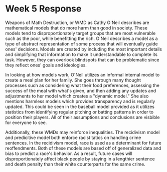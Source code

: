 # Week 5 Response
Weapons of Math Destruction, or WMD as Cathy O'Neil describes are mathematical models that do more harm than good in society. These models tend to disproportionately target groups that are most vulnerable such as the poor, while benefitting the rich. O'Neil describes a model as a type of abstract representation of some process that will eventually guide ones' decisions. Models are created by including the most important details and simplifying that information to make it understandable to complete its task. However, they can overlook blindspots that can be problematic since they reflect ones' goals and ideologies.

In looking at how models work, O'Neil utilizes an informal internal model to create a meal plan for her family. She goes through many thought processes such as considering what their food preferences, assessing the success of the meal with what's given, and then adding any updates and adjustments to her model which creates a "dynamic model." She also mentions harmless models which provides transparency and is regularly updated. This could be seen in the baseball model provided as it utilizes statistics from identifying regular pitching or batting patterns in order to position their players. All of their assumptions and conclusions are visbible for everyone to see.

Additionally, these WMDs may reinforce inequalities. The recidivism model and predicitive model both enforce racist tatics on handling crime sentences. In the recidivism model, race is used as a determinant for future reoffendments. Both of these models are based off of generalized data and bias to predict a race's behavior. As a result, future cases will disproportionately affect black people by staying in a lengthier sentence and death penalty than their white counterparts for the same crime. 
